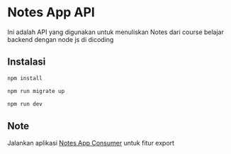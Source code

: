 # Notes App API
Ini adalah API yang digunakan untuk menuliskan Notes dari course belajar backend dengan node js di dicoding

## Instalasi

```bash
npm install

npm run migrate up

npm run dev
```

## Note
Jalankan aplikasi [Notes App Consumer](https://github.com/RestuAlamBagaskara/Notes-App-Queue-Consumer.git) untuk fitur export
